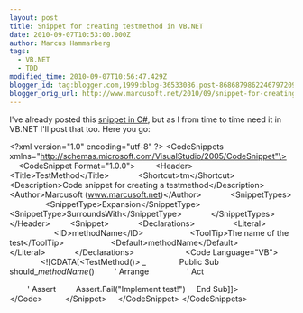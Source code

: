 ```yaml
---
layout: post
title: Snippet for creating testmethod in VB.NET
date: 2010-09-07T10:53:00.000Z
author: Marcus Hammarberg
tags:
  - VB.NET
  - TDD
modified_time: 2010-09-07T10:56:47.429Z
blogger_id: tag:blogger.com,1999:blog-36533086.post-8686879862246797209
blogger_orig_url: http://www.marcusoft.net/2010/09/snippet-for-creating-testmethod-in.html
---
```




I've already posted this [snippet in
C#](http://www.marcusoft.net/2009/02/snippet-for-creating-testmethod-in-c.html),
but as I from time to time need it in VB.NET I'll post that too. Here
you go:

\<?xml version="1.0" encoding="utf-8" ?\>
\<CodeSnippets 
xmlns="http://schemas.microsoft.com/VisualStudio/2005/CodeSnippet"\>
    \<CodeSnippet Format="1.0.0"\>
        \<Header\>
            \<Title\>TestMethod\</Title\>
            \<Shortcut\>tm\</Shortcut\>
            \<Description\>Code snippet for creating a
testmethod\</Description\>
            \<Author\>Marcusoft (www.marcusoft.net)\</Author\>
            \<SnippetTypes\>
                \<SnippetType\>Expansion\</SnippetType\>
                \<SnippetType\>SurroundsWith\</SnippetType\>
            \</SnippetTypes\>
        \</Header\>
        \<Snippet\>
            \<Declarations\>
                \<Literal\>
                    \<ID\>methodName\</ID\>
                    \<ToolTip\>The name of the test\</ToolTip\>
                    \<Default\>methodName\</Default\>
                \</Literal\>
            \</Declarations\>          
            \<Code Language="VB"\>
              \<!\[CDATA\[\<TestMethod()\> \_
              Public Sub should\_$methodName$()
        ' Arrange
       
        ' Act

        ' Assert
        Assert.Fail("Implement test!")
    End Sub\]\]\>
            \</Code\> 
        \</Snippet\>
    \</CodeSnippet\>
\</CodeSnippets\>
